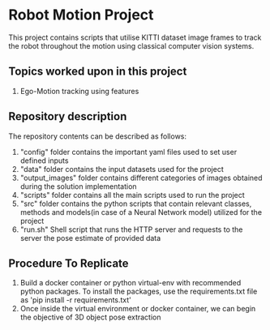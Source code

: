 # Robot Motion Project
This project contains scripts that utilise KITTI dataset image frames to track the robot throughout the motion using classical computer vision systems.

## Topics worked upon in this project
1. Ego-Motion tracking using features


## Repository description
The repository contents can be described as follows:
1. "config" folder contains the important yaml files used to set user defined inputs
2. "data" folder contains the input datasets used for the project
3. "output_images" folder contains different categories of images obtained during the solution implementation
4. "scripts" folder contains all the main scripts used to run the project
5. "src" folder contains the python scripts that contain relevant classes, methods and models(in case of a Neural Network model) utilized for the project
6. "run.sh" Shell script that runs the HTTP server and requests to the server the pose estimate of provided data


## Procedure To Replicate

1. Build a docker container or python virtual-env with recommended python packages. To install the packages, use the requirements.txt file as
'pip install -r requirements.txt'
2. Once inside the virtual environment or docker container, we can begin the objective of 3D object pose extraction
